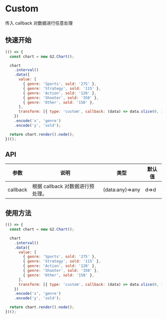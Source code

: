 # Custom

传入 callback 对数据进行任意处理

## 快速开始

```js
(() => {
  const chart = new G2.Chart();

  chart
    .interval()
    .data({
      value: [
        { genre: 'Sports', sold: '275' },
        { genre: 'Strategy', sold: '115' },
        { genre: 'Action', sold: '120' },
        { genre: 'Shooter', sold: '350' },
        { genre: 'Other', sold: '150' },
      ],
      transform: [{ type: 'custom', callback: (data) => data.slice(0, 1000) }],
    })
    .encode('x', 'genre')
    .encode('y', 'sold');

  return chart.render().node();
})();
```

## API

| 参数     	| 说明                                 	| 类型         	| 默认值 	|
|----------	|------------------------------------	|--------------	|--------	|
| callback 	| 根据 callback 对数据进行预处理。       	| (data:any)=>any 	| d=>d  	|

## 使用方法

```js
(() => {
  const chart = new G2.Chart();

  chart
    .interval()
    .data({
      value: [
        { genre: 'Sports', sold: '275' },
        { genre: 'Strategy', sold: '115' },
        { genre: 'Action', sold: '120' },
        { genre: 'Shooter', sold: '350' },
        { genre: 'Other', sold: '150' },
      ],
      transform: [{ type: 'custom', callback: (data) => data.slice(0, 1000) }],
    })
    .encode('x', 'genre')
    .encode('y', 'sold');

  return chart.render().node();
})();
```
